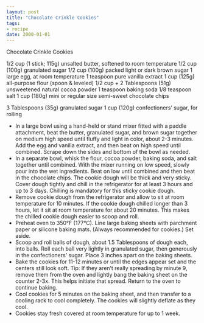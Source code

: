 ```yaml
---
layout: post
title: "Chocolate Crinkle Cookies"
tags:
- recipe
date: 2000-01-01
---
```


Chocolate Crinkle Cookies

1/2 cup (1 stick; 115g) unsalted butter, softened to room temperature
1/2 cup (100g) granulated sugar
1/2 cup (100g) packed light or dark brown sugar
1 large egg, at room temperature
1 teaspoon pure vanilla extract
1 cup (125g) all-purpose flour (spoon & leveled)
1/2 cup + 2 Tablespoons (51g) unsweetened natural cocoa powder
1 teaspoon baking soda
1/8 teaspoon salt
1 cup (180g) mini or regular size semi-sweet chocolate chips



3 Tablespoons (35g) granulated sugar
1 cup (120g) confectioners’ sugar, for rolling




* In a large bowl using a hand-held or stand mixer fitted with a paddle attachment, beat the butter, granulated sugar, and brown sugar together on medium high speed until fluffy and light in color, about 2-3 minutes. Add the egg and vanilla extract, and then beat on high speed until combined. Scrape down the sides and bottom of the bowl as needed.
* In a separate bowl, whisk the flour, cocoa powder, baking soda, and salt together until combined. With the mixer running on low speed, slowly pour into the wet ingredients. Beat on low until combined and then beat in the chocolate chips. The cookie dough will be thick and very sticky. Cover dough tightly and chill in the refrigerator for at least 3 hours and up to 3 days. Chilling is mandatory for this sticky cookie dough.
* Remove cookie dough from the refrigerator and allow to sit at room temperature for 10 minutes. If the cookie dough chilled longer than 3 hours, let it sit at room temperature for about 20 minutes. This makes the chilled cookie dough easier to scoop and roll.
* Preheat oven to 350°F (177°C). Line large baking sheets with parchment paper or silicone baking mats. (Always recommended for cookies.) Set aside.
* Scoop and roll balls of dough, about 1.5 Tablespoons of dough each, into balls. Roll each ball very lightly in granulated sugar, then generously in the confectioners’ sugar. Place 3 inches apart on the baking sheets.
* Bake the cookies for 11-12 minutes or until the edges appear set and the centers still look soft. Tip: If they aren’t really spreading by minute 9, remove them from the oven and lightly bang the baking sheet on the counter 2-3x. This helps initiate that spread. Return to the oven to continue baking.
* Cool cookies for 5 minutes on the baking sheet, and then transfer to a cooling rack to cool completely. The cookies will slightly deflate as they cool. 
* Cookies stay fresh covered at room temperature for up to 1 week.
